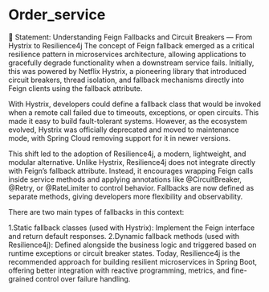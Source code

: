 # Order_service


🧾 Statement: Understanding Feign Fallbacks and Circuit Breakers — From Hystrix to Resilience4j
The concept of Feign fallback emerged as a critical resilience pattern in microservices architecture, allowing applications to gracefully degrade functionality when a downstream service fails. Initially, this was powered by Netflix Hystrix, a pioneering library that introduced circuit breakers, thread isolation, and fallback mechanisms directly into Feign clients using the fallback attribute.

With Hystrix, developers could define a fallback class that would be invoked when a remote call failed due to timeouts, exceptions, or open circuits. This made it easy to build fault-tolerant systems. However, as the ecosystem evolved, Hystrix was officially deprecated and moved to maintenance mode, with Spring Cloud removing support for it in newer versions.

This shift led to the adoption of Resilience4j, a modern, lightweight, and modular alternative. Unlike Hystrix, Resilience4j does not integrate directly with Feign’s fallback attribute. Instead, it encourages wrapping Feign calls inside service methods and applying annotations like @CircuitBreaker, @Retry, or @RateLimiter to control behavior. Fallbacks are now defined as separate methods, giving developers more flexibility and observability.

There are two main types of fallbacks in this context:

1.Static fallback classes (used with Hystrix): Implement the Feign interface and return default responses.
2.Dynamic fallback methods (used with Resilience4j): Defined alongside the business logic and triggered based on runtime exceptions or circuit breaker states.
Today, Resilience4j is the recommended approach for building resilient microservices in Spring Boot, offering better integration with reactive programming, metrics, and fine-grained control over failure handling.
